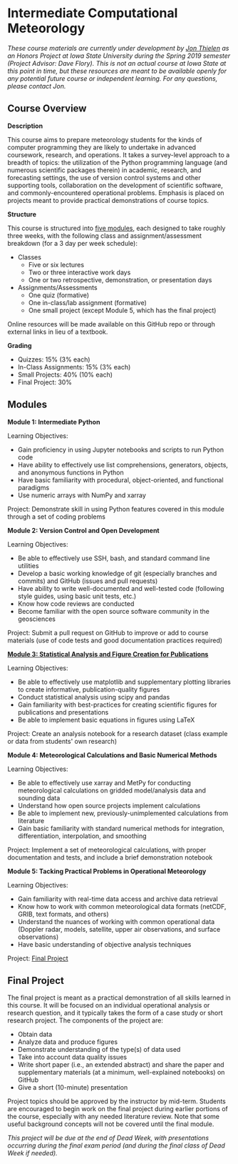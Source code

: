 Intermediate Computational Meteorology
======================================

*These course materials are currently under development by [Jon Thielen](https://github.com/jthielen) as an Honors Project at Iowa State University during the Spring 2019 semester (Project Advisor: Dave Flory). This is not an actual course at Iowa State at this point in time, but these resources are meant to be available openly for any potential future course or independent learning. For any questions, please contact Jon.*

Course Overview
---------------

**Description**

This course aims to prepare meteorology students for the kinds of computer programming they are likely to undertake in advanced coursework, research, and operations. It takes a survey-level approach to a breadth of topics: the utilization of the Python programming language (and numerous scientific packages therein) in academic, research, and forecasting settings, the use of version control systems and other supporting tools, collaboration on the development of scientific software, and commonly-encountered operational problems. Emphasis is placed on projects meant to provide practical demonstrations of course topics.

**Structure**

This course is structured into [five modules](#modules), each designed to take roughly three weeks, with the following class and assignment/assessment breakdown (for a 3 day per week schedule):

- Classes
	- Five or six lectures
	- Two or three interactive work days
	- One or two retrospective, demonstration, or presentation days
- Assignments/Assessments
	- One quiz (formative)
	- One in-class/lab assignment (formative)
	- One small project (except Module 5, which has the final project)

Online resources will be made available on this GitHub repo or through external links in lieu of a textbook.

**Grading**

- Quizzes: 15% (3% each)
- In-Class Assignments: 15% (3% each)
- Small Projects: 40% (10% each)
- Final Project: 30%

Modules
-------

**Module 1: Intermediate Python**

Learning Objectives:

- Gain proficiency in using Jupyter notebooks and scripts to run Python code
- Have ability to effectively use list comprehensions, generators, objects, and anonymous functions in Python
- Have basic familiarity with procedural, object-oriented, and functional paradigms
- Use numeric arrays with NumPy and xarray

Project: Demonstrate skill in using Python features covered in this module through a set of coding problems

**Module 2: Version Control and Open Development**

Learning Objectives:

- Be able to effectively use SSH, bash, and standard command line utilities
- Develop a basic working knowledge of git (especially branches and commits) and GitHub (issues and pull requests)
- Have ability to write well-documented and well-tested code (following style guides, using basic unit tests, etc.)
- Know how code reviews are conducted
- Become familiar with the open source software community in the geosciences

Project: Submit a pull request on GitHub to improve or add to course materials (use of code tests and good documentation practices required)

**[Module 3: Statistical Analysis and Figure Creation for Publications](module3/)**

Learning Objectives:

- Be able to effectively use matplotlib and supplementary plotting libraries to create informative, publication-quality figures
- Conduct statistical analysis using scipy and pandas
- Gain familiarity with best-practices for creating scientific figures for publications and presentations
- Be able to implement basic equations in figures using LaTeX

Project: Create an analysis notebook for a research dataset (class example or data from students' own research)

**Module 4: Meteorological Calculations and Basic Numerical Methods**

Learning Objectives:

- Be able to effectively use xarray and MetPy for conducting meteorological calculations on gridded model/analysis data and sounding data
- Understand how open source projects implement calculations
- Be able to implement new, previously-unimplemented calculations from literature
- Gain basic familiarity with standard numerical methods for integration, differentiation, interpolation, and smoothing

Project: Implement a set of meteorological calculations, with proper documentation and tests, and include a brief demonstration notebook

**Module 5: Tacking Practical Problems in Operational Meteorology**

Learning Objectives:

- Gain familiarity with real-time data access and archive data retrieval
- Know how to work with common meteorological data formats (netCDF, GRIB, text formats, and others)
- Understand the nuances of working with common operational data (Doppler radar, models, satellite, upper air observations, and surface observations)
- Have basic understanding of objective analysis techniques

Project: [Final Project](#final-project)

Final Project
-------------

The final project is meant as a practical demonstration of all skills learned in this course. It will be focused on an individual operational analysis or research question, and it typically takes the form of a case study or short research project. The components of the project are:

- Obtain data
- Analyze data and produce figures
- Demonstrate understanding of the type(s) of data used
- Take into account data quality issues
- Write short paper (i.e., an extended abstract) and share the paper and supplementary materials (at a minimum, well-explained notebooks) on GitHub
- Give a short (10-minute) presentation

Project topics should be approved by the instructor by mid-term. Students are encouraged to begin work on the final project during earlier portions of the course, especially with any needed literature review. Note that some useful background concepts will not be covered until the final module.

*This project will be due at the end of Dead Week, with presentations occurring during the final exam period (and during the final class of Dead Week if needed).*